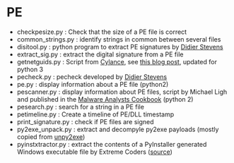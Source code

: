 # PE

* checkpesize.py : Check that the size of a PE file is correct
* common_strings.py : identify strings in common between several files
* disitool.py : python program to extract PE signatures by [Didier Stevens](https://blog.didierstevens.com/programs/disitool/)
* extract_sig.py : extract the digital signature from a PE file
* getnetguids.py : Script from [Cylance](https://github.com/cylance/GetNETGUIDs/blob/master/getnetguids.py), see [this blog post](https://medium.com/@seifreed/hunting-net-malware-40235e11dc05), updated for python 3
* pecheck.py : pecheck developed by [Didier Stevens](https://blog.didierstevens.com/)
* pe.py : display information about a PE file (python2)
* pescanner.py : display information about PE files, script by Michael Ligh and published in the [Malware Analysts Cookbook](https://www.amazon.fr/Malware-Analysts-Cookbook-DVD-Techniques/dp/0470613033) (python 2)
* pesearch.py : search for a string in a PE file
* petimeline.py : Create a timeline of PE/DLL timestamp
* print_signature.py : check if PE files are signed
* py2exe_unpack.py : extract and decompyle py2exe payloads (mostly copied from [unpy2exe](https://github.com/matiasb/unpy2exe))
* pyinstxtractor.py : extract the contents of a PyInstaller generated Windows executable file by Extreme Coders ([source](https://sourceforge.net/projects/pyinstallerextractor/))
